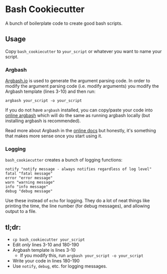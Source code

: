 # Bash Cookiecutter
A bunch of boilerplate code to create good bash scripts.

## Usage
Copy `bash_cookiecutter` to `your_script` or whatever you want to name your script.


### Argbash
[Argbash.io](https://argbash.readthedocs.io/en/latest/index.html) is used to generate the argument parsing code.
In order to modify the argument parsing code (i.e. modify arguments) you modify the Argbash
template (lines 3-10) and then run:
```shell
argbash your_script -o your_script
```

If you do not have `argbash` installed, you can copy/paste your code into [online argbash](https://argbash.io/generate)
which will do the same as running argbash locally (but installing argbash is recommended).

Read more about Argbash in the [online docs](https://argbash.readthedocs.io/en/latest/index.html) but
honestly, it's something that makes more sense once you start using it.

### Logging
`bash_cookiecutter` creates a bunch of logging functions:
```shell
notify "notify message - always notifies regardless of log level"
fatal "fatal message"
error "error message"
warn "warning message"
info "info message"
debug "debug message"
```

Use these instead of `echo` for logging. They do a lot of neat things like printing the time,
the line number (for debug messages), and allowing output to a file.


## tl;dr:
  - `cp bash_cookiecutter your_script`
  - Edit *only* lines 3-10 and 180-190
  - Argbash template is lines 3-10
    - If you modify this, run `argbash your_script -o your_script`
  - Write your code in lines 180-190
  - Use `notify`, `debug`, etc. for logging messages.

